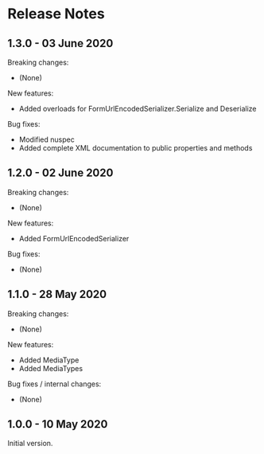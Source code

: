 # Release Notes

## 1.3.0 - 03 June 2020

Breaking changes:
- (None)

New features:
- Added overloads for FormUrlEncodedSerializer.Serialize and Deserialize

Bug fixes:
- Modified nuspec
- Added complete XML documentation to public properties and methods

## 1.2.0 - 02 June 2020

Breaking changes:
- (None)

New features:
- Added FormUrlEncodedSerializer

Bug fixes:
- (None)

## 1.1.0 - 28 May 2020

Breaking changes:
- (None)

New features:
- Added MediaType
- Added MediaTypes

Bug fixes / internal changes:
- (None)

## 1.0.0 - 10 May 2020

Initial version.
